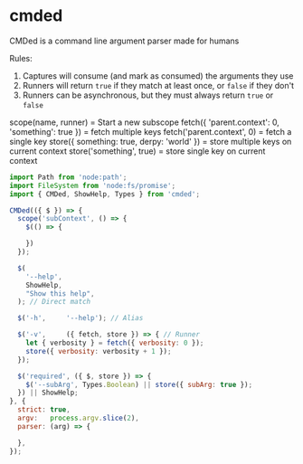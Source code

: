 # cmded

CMDed is a command line argument parser made for humans

Rules:
  1. Captures will consume (and mark as consumed) the arguments they use
  2. Runners will return `true` if they match at least once, or `false` if they don't
  3. Runners can be asynchronous, but they must always return `true` or `false`

scope(name, runner) = Start a new subscope
fetch({ 'parent.context': 0, 'something': true }) = fetch multiple keys
fetch('parent.context', 0) = fetch a single key
store({ something: true, derpy: 'world' }) = store multiple keys on current context
store('something', true) = store single key on current context

```javascript
import Path from 'node:path';
import FileSystem from 'node:fs/promise';
import { CMDed, ShowHelp, Types } from 'cmded';

CMDed(({ $ }) => {
  scope('subContext', () => {
    $(() => {

    })
  });

  $(
    '--help',
    ShowHelp,
    "Show this help",
  ); // Direct match

  $('-h',     '--help'); // Alias

  $('-v',     ({ fetch, store }) => { // Runner
    let { verbosity } = fetch({ verbosity: 0 });
    store({ verbosity: verbosity + 1 });
  });

  $('required', ({ $, store }) => {
    $('--subArg', Types.Boolean) || store({ subArg: true });
  }) || ShowHelp;
}, {
  strict: true,
  argv:   process.argv.slice(2),
  parser: (arg) => {

  },
});
```
